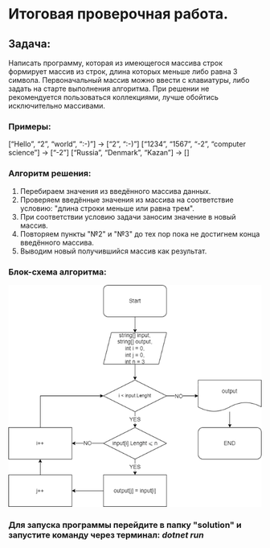 # Итоговая проверочная работа.

## Задача:
Написать программу, которая из имеющегося массива строк формирует массив из строк, длина которых меньше либо равна 3 символа. Первоначальный массив можно ввести с клавиатуры, либо задать на старте выполнения алгоритма. При решении не рекомендуется пользоваться коллекциями, лучше обойтись исключительно массивами.

### Примеры:
[“Hello”, “2”, “world”, “:-)”] → [“2”, “:-)”]
[“1234”, “1567”, “-2”, “computer science”] → [“-2”]
[“Russia”, “Denmark”, “Kazan”] → []

### Алгоритм решения:
1. Перебираем значения из введённого массива данных.
2. Проверяем введённые значения из массива на соответствие условию: "длина строки меньше или равна трем".
3. При соответствии условию задачи заносим значение в новый массив.
4. Повторяем пункты "№2" и "№3" до тех пор пока не достигнем конца введённого массива.
5. Выводим новый получившийся массив как результат.

### Блок-схема алгоритма:
![Блок-схема](/block_diagram/final_project.png)

### Для запуска программы перейдите в папку "solution" и запустите команду через терминал: **_dotnet run_** 
